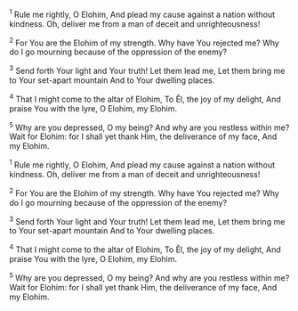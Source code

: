 <sup>1</sup> Rule me rightly, O Elohim, And plead my cause against a nation without kindness. Oh, deliver me from a man of deceit and unrighteousness!

<sup>2</sup> For You are the Elohim of my strength. Why have You rejected me? Why do I go mourning because of the oppression of the enemy?

<sup>3</sup> Send forth Your light and Your truth! Let them lead me, Let them bring me to Your set-apart mountain And to Your dwelling places.

<sup>4</sup> That I might come to the altar of Elohim, To Ĕl, the joy of my delight, And praise You with the lyre, O Elohim, my Elohim.

<sup>5</sup> Why are you depressed, O my being? And why are you restless within me? Wait for Elohim: for I shall yet thank Him, the deliverance of my face, And my Elohim.

<sup>1</sup> Rule me rightly, O Elohim, And plead my cause against a nation without kindness. Oh, deliver me from a man of deceit and unrighteousness!

<sup>2</sup> For You are the Elohim of my strength. Why have You rejected me? Why do I go mourning because of the oppression of the enemy?

<sup>3</sup> Send forth Your light and Your truth! Let them lead me, Let them bring me to Your set-apart mountain And to Your dwelling places.

<sup>4</sup> That I might come to the altar of Elohim, To Ĕl, the joy of my delight, And praise You with the lyre, O Elohim, my Elohim.

<sup>5</sup> Why are you depressed, O my being? And why are you restless within me? Wait for Elohim: for I shall yet thank Him, the deliverance of my face, And my Elohim.

